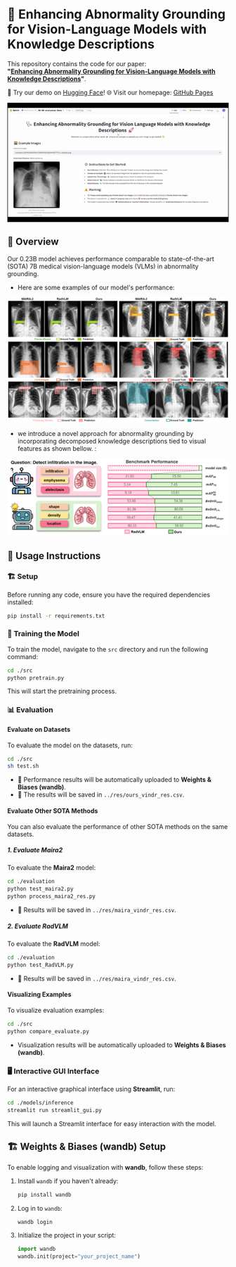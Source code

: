 

# 🚀 Enhancing Abnormality Grounding for Vision-Language Models with Knowledge Descriptions

This repository contains the code for our paper:  
**"[Enhancing Abnormality Grounding for Vision-Language Models with Knowledge Descriptions](https://arxiv.org)"**.

🤗 Try our demo on [Hugging Face](https://huggingface.co/spaces/Anonymous-AC/AG-KD-anonymous-Demo)!
🌐 Visit our homepage: [GitHub Pages](https://lijunrio.github.io/AG-KD/)

![Demo GIF](static/images/update-demo-gif2.gif)

## 📌 Overview

Our 0.23B model achieves performance comparable to state-of-the-art (SOTA) 7B medical vision-language models (VLMs) in abnormality grounding.

<!-- ### Model Example -->
- Here are some examples of our model's performance:

![](static/images/examples.png)


- we introduce a novel approach for abnormality grounding by incorporating decomposed knowledge descriptions tied to visual features as shown bellow. :

![](static/images/teaser.png)
## 🎯 Usage Instructions

### 🏗️ Setup

Before running any code, ensure you have the required dependencies installed:

```bash
pip install -r requirements.txt
```

### 🔧 Training the Model

To train the model, navigate to the `src` directory and run the following command:

```bash
cd ./src
python pretrain.py
```

This will start the pretraining process.

### 📊 Evaluation

#### Evaluate on Datasets

To evaluate the model on the datasets, run:

```bash
cd ./src
sh test.sh
```

- 📡 Performance results will be automatically uploaded to **Weights & Biases (wandb)**.
- 📄 The results will be saved in `../res/ours_vindr_res.csv`.

#### Evaluate Other SOTA Methods

You can also evaluate the performance of other SOTA methods on the same datasets.

##### 1. Evaluate Maira2

To evaluate the **Maira2** model:

```bash
cd ./evaluation
python test_maira2.py
python process_maira2_res.py
```

- 📝 Results will be saved in `../res/maira_vindr_res.csv`.

##### 2. Evaluate RadVLM

To evaluate the **RadVLM** model:

```bash
cd ./evaluation
python test_RadVLM.py
```

- 📝 Results will be saved in `../res/maira_vindr_res.csv`.

#### Visualizing Examples

To visualize evaluation examples:

```bash
cd ./src
python compare_evaluate.py
```

- Visualization results will be automatically uploaded to **Weights & Biases (wandb)**.

<!-- ![](static/images/examples.png) -->

### 🖥️ Interactive GUI Interface

For an interactive graphical interface using **Streamlit**, run:

```bash
cd ./models/inference
streamlit run streamlit_gui.py
```

This will launch a Streamlit interface for easy interaction with the model.


## 🏗️ Weights & Biases (wandb) Setup

To enable logging and visualization with **wandb**, follow these steps:

1. Install `wandb` if you haven't already:

   ```bash
   pip install wandb
   ```

2. Log in to `wandb`:

   ```bash
   wandb login
   ```

3. Initialize the project in your script:

   ```python
   import wandb
   wandb.init(project="your_project_name")
   ```


